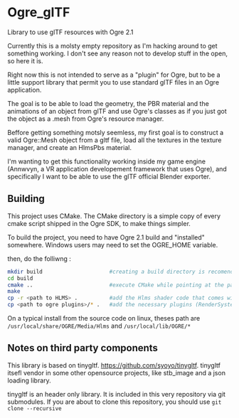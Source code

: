 # Ogre_glTF
Library to use glTF resources with Ogre 2.1

Currently this is a molsty empty repository as I'm hacking around to get something working. I don't see any reason not to develop stuff in the open, so here it is.

Right now this is not intended to serve as a "plugin" for Ogre, but to be a little support library that permit you to use standard glTF files in an Ogre application.

The goal is to be able to load the geometry, the PBR material and the animations of an object from glTF and use Ogre's classes as if you just got the object as a .mesh from Ogre's resource manager.

Beffore getting something motsly seemless, my first goal is to construct a valid Ogre::Mesh object from a gltf file, load all the textures in the texture manager, and create an HlmsPbs material.

I'm wanting to get this functionality working inside my game engine (Annwvyn, a VR application developement framework that uses Ogre), and specifically I want to be able to use the glTF official Blender exporter.

## Building

This project uses CMake. The CMake directory is a simple copy of every cmake script shipped in the Ogre SDK, to make things simpler.

To build the project, you need to have Ogre 2.1 build and "installed" somewhere. Windows users may need to set the OGRE_HOME variable.

then, do the folliwng :

```bash
mkdir build                     #creating a build directory is recomended
cd build
cmake ..                        #execute CMake while pointing at the parent directory
make
cp -r <path to HLMS> .          #add the Hlms shader code that comes with Ogre
cp <path to ogre plugins>/* .   #add the necessary plugins (RenderSystem_GL3+)
```

On a typical install from the source code on linux, theses path are `/usr/local/share/OGRE/Media/Hlms` and `/usr/local/lib/OGRE/*`

## Notes on third party components

This library is based on tinygltf. https://github.com/syoyo/tinygltf. tinygltf itsefl vendor in some other opensource projects, like stb_image and a json loading library.

tinygltf is an header only library. It is included in this very repository via git submodules.
If you are about to clone this repository, you should use `git clone --recursive`



